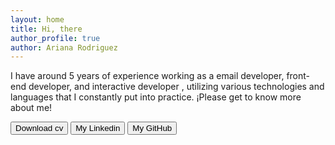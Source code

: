 ```yaml
---
layout: home
title: Hi, there
author_profile: true
author: Ariana Rodriguez
---
```



I have around 5 years of experience working as a email developer, front-end developer, and interactive developer , utilizing various technologies and languages that I constantly put into practice.
¡Please get to know more about me!
<!-- [**My Work**](/mywork) or [**My Writing**](/mywriting)  -->

<div class="container_btns">
    <button>Download cv</button>
    <button>My Linkedin</button>
    <button>My GitHub</button>
</div>
